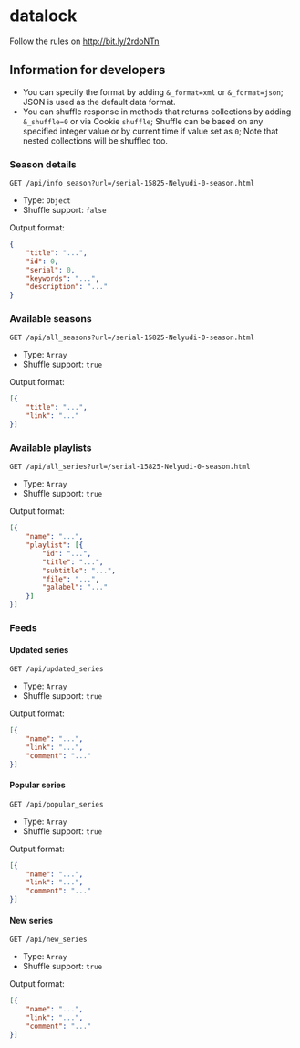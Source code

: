 # datalock

Follow the rules on http://bit.ly/2rdoNTn

## Information for developers

* You can specify the format by adding `&_format=xml` or `&_format=json`; JSON is used as the default data format.
* You can shuffle response in methods that returns collections by adding `&_shuffle=0` or via Cookie `shuffle`; Shuffle can be based on any specified integer value or by current time if value set as `0`; Note that nested collections will be shuffled too.

### Season details

`GET /api/info_season?url=/serial-15825-Nelyudi-0-season.html`

* Type: `Object`
* Shuffle support: `false`

Output format:

```json
{
    "title": "...",
    "id": 0,
    "serial": 0,
    "keywords": "...",
    "description": "..."
}
```

### Available seasons

`GET /api/all_seasons?url=/serial-15825-Nelyudi-0-season.html`

* Type: `Array`
* Shuffle support: `true`

Output format:

```json
[{
    "title": "...",
    "link": "..."
}]
```

### Available playlists

`GET /api/all_series?url=/serial-15825-Nelyudi-0-season.html`

* Type: `Array`
* Shuffle support: `true`

Output format:

```json
[{
    "name": "...",
    "playlist": [{
        "id": "...",
        "title": "...",
        "subtitle": "...",
        "file": "...",
        "galabel": "..."
    }]
}]
```

### Feeds

#### Updated series

`GET /api/updated_series`

* Type: `Array`
* Shuffle support: `true`

Output format:

```json
[{
    "name": "...",
    "link": "...",
    "comment": "..."
}]
```

#### Popular series

`GET /api/popular_series`

* Type: `Array`
* Shuffle support: `true`

Output format:

```json
[{
    "name": "...",
    "link": "...",
    "comment": "..."
}]
```


#### New series

`GET /api/new_series`

* Type: `Array`
* Shuffle support: `true`

Output format:

```json
[{
    "name": "...",
    "link": "...",
    "comment": "..."
}]
```
